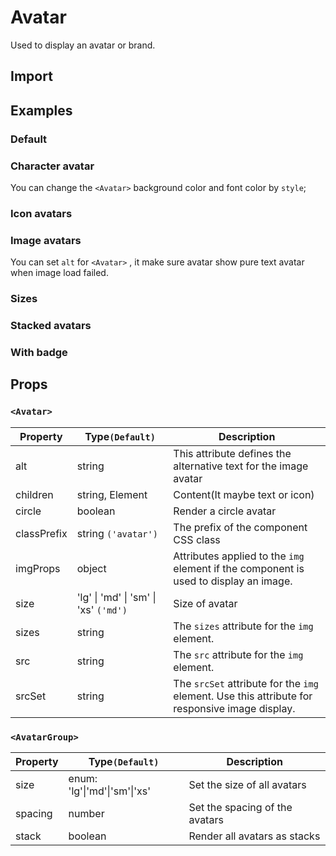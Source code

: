 # Avatar

Used to display an avatar or brand.

## Import

<!--{include:(components/avatar/fragments/import.md)}-->

## Examples

### Default

<!--{include:`basic.md`}-->

### Character avatar

You can change the `<Avatar>` background color and font color by `style`;

<!--{include:`text.md`}-->

### Icon avatars

<!--{include:`icon.md`}-->

### Image avatars

You can set `alt` for `<Avatar>` , it make sure avatar show pure text avatar when image load failed.

<!--{include:`image.md`}-->

### Sizes

<!--{include:`size.md`}-->

### Stacked avatars

<!--{include:`stack.md`}-->

### With badge

<!--{include:`badge.md`}-->

## Props

### `<Avatar>`

| Property    | Type`(Default)`                                   | Description                                                                                    |
| ----------- | ------------------------------------------------- | ---------------------------------------------------------------------------------------------- |
| alt         | string                                            | This attribute defines the alternative text for the image avatar                               |
| children    | string, Element<typeof Icon>                      | Content(It maybe text or icon)                                                                 |
| circle      | boolean                                           | Render a circle avatar                                                                         |
| classPrefix | string `('avatar')`                               | The prefix of the component CSS class                                                          |
| imgProps    | object                                            | Attributes applied to the `img` element if the component is used to display an image.          |
| size        | 'lg' &#124; 'md' &#124; 'sm' &#124; 'xs' `('md')` | Size of avatar                                                                                 |
| sizes       | string                                            | The `sizes` attribute for the `img` element.                                                   |
| src         | string                                            | The `src` attribute for the `img` element.                                                     |
| srcSet      | string                                            | The `srcSet` attribute for the `img` element. Use this attribute for responsive image display. |

### `<AvatarGroup>`

| Property | Type`(Default)`                          | Description                    |
| -------- | ---------------------------------------- | ------------------------------ |
| size     | enum: 'lg'&#124;'md'&#124;'sm'&#124;'xs' | Set the size of all avatars    |
| spacing  | number                                   | Set the spacing of the avatars |
| stack    | boolean                                  | Render all avatars as stacks   |
